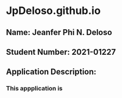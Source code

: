 # JpDeloso.github.io

## Name: Jeanfer Phi N. Deloso
## Student Number: 2021-01227
## Application Description:
### This appplication is 
